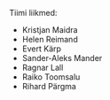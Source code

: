 Tiimi liikmed: 
 * Kristjan Maidra 
 * Helen Reimand 
 * Evert Kärp
 * Sander-Aleks Mander 
 * Ragnar Lall
 * Raiko Toomsalu 
 * Rihard Pärgma
